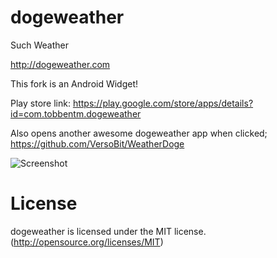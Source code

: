 dogeweather
===========

Such Weather

http://dogeweather.com

This fork is an Android Widget!

Play store link: https://play.google.com/store/apps/details?id=com.tobbentm.dogeweather

Also opens another awesome dogeweather app when clicked; https://github.com/VersoBit/WeatherDoge

![Screenshot](http://tobbentm.com/ul/dogeweather.png "Screenshot")

License
===========

dogeweather is licensed under the MIT license. (http://opensource.org/licenses/MIT)

